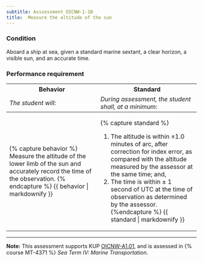 ```yaml
---
subtitle: Asssessment OICNW-1-1B
title:  Measure the altitude of the sun
---
```




### Condition

Aboard a ship at sea, given a standard marine sextant, a clear horizon, a visible sun, and an accurate time.

### Performance requirement 

<table width='100%' class='Guidelines'>
 <thead>
 <tr>
     <th class='thirty'>Behavior</th>
     <th class='seventy'>Standard</th>
 </tr>
 <tr>
     <td><em>The student will:</em></td>
     <td><em>During assessment, the student shall, at a minimum:</em></td>
 </tr>
 </thead>
 <tbody>
 

<tr><td>

{% capture behavior %}
Measure the altitude of the lower limb of the sun and accurately record the time of the observation.
{% endcapture %}
{{ behavior | markdownify }}

</td><td>

{% capture standard %}
1. The altitude is within ±1.0 minutes of arc, after correction for index error, as compared with the altitude measured by the assessor at the same time; and,
2. The time is within ± 1 second of UTC at the time of observation as determined by the assessor.
{%endcapture %}
{{ standard | markdownify }}

</td></tr>



 </tbody>
 </table>



*****

**Note:** This assessment supports KUP [OICNW-A1.01]({{site.baseurl}}/tables/21.html#OICNW-A1.01), and is assessed in  {% course  MT-4371 %}  *Sea Term IV: Marine Transportation*. 

